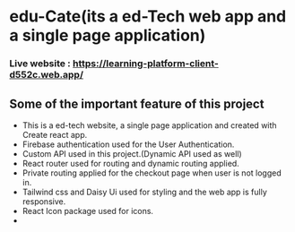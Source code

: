 # edu-Cate(its a ed-Tech web app and a single page application)

### Live website : https://learning-platform-client-d552c.web.app/

## Some of the important feature of this project

* This is a ed-tech website, a single page application and created with Create react app. 
* Firebase authentication used for the User Authentication.
* Custom API used in this project.(Dynamic API used as well)
* React router used for routing and dynamic routing applied.
* Private routing applied for the checkout page when user is not logged in.
* Tailwind css and Daisy Ui used for styling and the web app is fully responsive.
* React Icon package used for icons.
*
